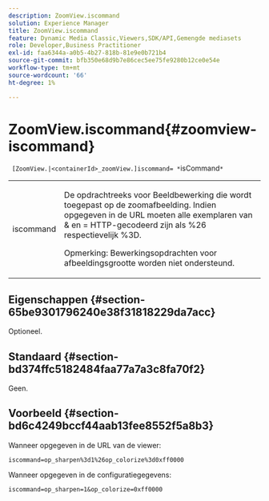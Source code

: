 ```yaml
---
description: ZoomView.iscommand
solution: Experience Manager
title: ZoomView.iscommand
feature: Dynamic Media Classic,Viewers,SDK/API,Gemengde mediasets
role: Developer,Business Practitioner
exl-id: faa6344a-a0b5-4b27-818b-81e9e0b721b4
source-git-commit: bfb350e68d9b7e86cec5ee75fe9280b12ce0e54e
workflow-type: tm+mt
source-wordcount: '66'
ht-degree: 1%

---
```


# ZoomView.iscommand{#zoomview-iscommand}

` [ZoomView.|<containerId>_zoomView.]iscommand= *`isCommand`*`

<table id="table_06B5F795889E402FB6BCEA4D882E1422"> 
 <tbody> 
  <tr> 
   <td colname="col1"> <p> <span class="codeph"><span class="varname"> iscommand</span></span> </p> </td> 
   <td colname="col2"> <p> De opdrachtreeks voor Beeldbewerking die wordt toegepast op de zoomafbeelding. Indien opgegeven in de URL moeten alle exemplaren van <span class="codeph"> &amp;</span> en <span class="codeph"> =</span> HTTP-gecodeerd zijn als <span class="codeph"> %26</span> respectievelijk <span class="codeph"> %3D</span>. </p> <p> <p>Opmerking:  Bewerkingsopdrachten voor afbeeldingsgrootte worden niet ondersteund. </p> </p> </td> 
  </tr> 
 </tbody> 
</table>

## Eigenschappen {#section-65be9301796240e38f31818229da7acc}

Optioneel.

## Standaard {#section-bd374ffc5182484faa77a7a3c8fa70f2}

Geen.

## Voorbeeld {#section-bd6c4249bccf44aab13fee8552f5a8b3}

Wanneer opgegeven in de URL van de viewer:

`iscommand=op_sharpen%3d1%26op_colorize%3d0xff0000`

Wanneer opgegeven in de configuratiegegevens:

`iscommand=op_sharpen=1&op_colorize=0xff0000`

